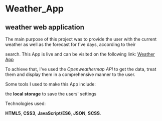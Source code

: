 # Weather_App
## weather web application

The main purpose of this project was to provide the user with the current weather as well as the forecast for five days, according to their

search. This App is live and can be visited on the following link:  [Weather App](https://dalytekam.github.io/Weather_App/)

To achieve that, I've used the *Openweathermap API* to get the data, treat them and display them in a comprehensive manner to the user. 

Some tools I used to make this App include: 

the **local storage** to save the users' settings

Technologies used: 

**HTML5**, **CSS3**, **JavaScript/ES6**, **JSON**, **SCSS**.

